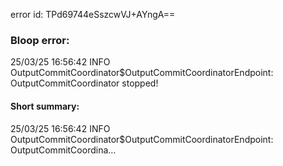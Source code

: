 error id: TPd69744eSszcwVJ+AYngA==
### Bloop error:

25/03/25 16:56:42 INFO OutputCommitCoordinator$OutputCommitCoordinatorEndpoint: OutputCommitCoordinator stopped!
#### Short summary: 

25/03/25 16:56:42 INFO OutputCommitCoordinator$OutputCommitCoordinatorEndpoint: OutputCommitCoordina...